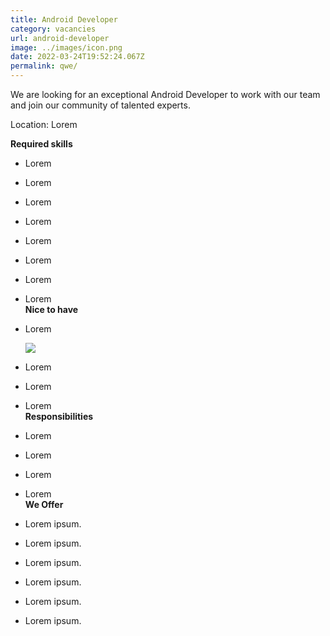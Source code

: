 ```yaml
---
title: Android Developer
category: vacancies
url: android-developer
image: ../images/icon.png
date: 2022-03-24T19:52:24.067Z
permalink: qwe/
---
```

We are looking for an exceptional Android Developer to work
with our team and join our community of talented experts.

Location: Lorem

**Required skills**

* Lorem
* Lorem
* Lorem
* Lorem
* Lorem
* Lorem
* Lorem
* Lorem
  <br>
  **Nice to have**
* Lorem

  ![](static/assets/images/icon-512x512.png)
* Lorem
* Lorem
* Lorem
  <br>
  **Responsibilities**
* Lorem
* Lorem
* Lorem
* Lorem
  <br>
  **We Offer**
* Lorem ipsum.
* Lorem ipsum.
* Lorem ipsum.
* Lorem ipsum.
* Lorem ipsum.
* Lorem ipsum.